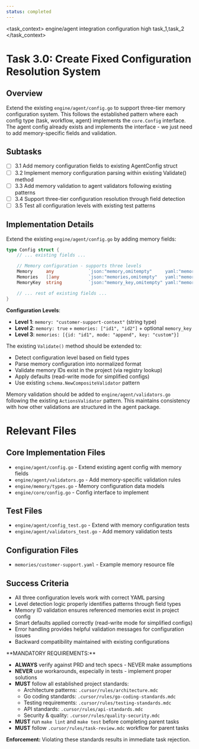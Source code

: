 ```yaml
---
status: completed
---
```


<task_context>
<domain>engine/agent</domain>
<type>integration</type>
<scope>configuration</scope>
<complexity>high</complexity>
<dependencies>task_1,task_2</dependencies>
</task_context>

# Task 3.0: Create Fixed Configuration Resolution System

## Overview

Extend the existing `engine/agent/config.go` to support three-tier memory configuration system. This follows the established pattern where each config type (task, workflow, agent) implements the `core.Config` interface. The agent config already exists and implements the interface - we just need to add memory-specific fields and validation.

## Subtasks

- [ ] 3.1 Add memory configuration fields to existing AgentConfig struct
- [ ] 3.2 Implement memory configuration parsing within existing Validate() method
- [ ] 3.3 Add memory validation to agent validators following existing patterns
- [ ] 3.4 Support three-tier configuration resolution through field detection
- [ ] 3.5 Test all configuration levels with existing test patterns

## Implementation Details

Extend the existing `engine/agent/config.go` by adding memory fields:

```go
type Config struct {
    // ... existing fields ...

    // Memory configuration - supports three levels
    Memory     any             `json:"memory,omitempty"     yaml:"memory,omitempty"     mapstructure:"memory,omitempty"`
    Memories   []any           `json:"memories,omitempty"   yaml:"memories,omitempty"   mapstructure:"memories,omitempty"`
    MemoryKey  string          `json:"memory_key,omitempty" yaml:"memory_key,omitempty" mapstructure:"memory_key,omitempty"`

    // ... rest of existing fields ...
}
```

**Configuration Levels**:

- **Level 1**: `memory: "customer-support-context"` (string type)
- **Level 2**: `memory: true` + `memories: ["id1", "id2"]` + optional `memory_key`
- **Level 3**: `memories: [{id: "id1", mode: "append", key: "custom"}]`

The existing `Validate()` method should be extended to:

- Detect configuration level based on field types
- Parse memory configuration into normalized format
- Validate memory IDs exist in the project (via registry lookup)
- Apply defaults (read-write mode for simplified configs)
- Use existing `schema.NewCompositeValidator` pattern

Memory validation should be added to `engine/agent/validators.go` following the existing `ActionsValidator` pattern. This maintains consistency with how other validations are structured in the agent package.

# Relevant Files

## Core Implementation Files

- `engine/agent/config.go` - Extend existing agent config with memory fields
- `engine/agent/validators.go` - Add memory-specific validation rules
- `engine/memory/types.go` - Memory configuration data models
- `engine/core/config.go` - Config interface to implement

## Test Files

- `engine/agent/config_test.go` - Extend with memory configuration tests
- `engine/agent/validators_test.go` - Add memory validation tests

## Configuration Files

- `memories/customer-support.yaml` - Example memory resource file

## Success Criteria

- All three configuration levels work with correct YAML parsing
- Level detection logic properly identifies patterns through field types
- Memory ID validation ensures referenced memories exist in project config
- Smart defaults applied correctly (read-write mode for simplified configs)
- Error handling provides helpful validation messages for configuration issues
- Backward compatibility maintained with existing configurations

<critical>
**MANDATORY REQUIREMENTS:**

- **ALWAYS** verify against PRD and tech specs - NEVER make assumptions
- **NEVER** use workarounds, especially in tests - implement proper solutions
- **MUST** follow all established project standards:
    - Architecture patterns: `.cursor/rules/architecture.mdc`
    - Go coding standards: `.cursor/rules/go-coding-standards.mdc`
    - Testing requirements: `.cursor/rules/testing-standards.mdc`
    - API standards: `.cursor/rules/api-standards.mdc`
    - Security & quality: `.cursor/rules/quality-security.mdc`
- **MUST** run `make lint` and `make test` before completing parent tasks
- **MUST** follow `.cursor/rules/task-review.mdc` workflow for parent tasks

**Enforcement:** Violating these standards results in immediate task rejection.
</critical>
